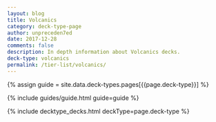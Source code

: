 ```yaml
---
layout: blog
title: Volcanics
category: deck-type-page
author: unpreceden7ed
date: 2017-12-28
comments: false
description: In depth information about Volcanics decks.
deck-type: volcanics
permalink: /tier-list/volcanics/
---
```


{% assign guide = site.data.deck-types.pages[{{page.deck-type}}] %}

{% include guides/guide.html guide=guide %}

{% include decktype_decks.html deckType=page.deck-type %}